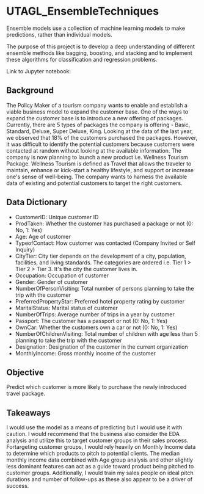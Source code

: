 # UTAGL_EnsembleTechniques
Ensemble models use a collection of machine learning models to make predictions, rather than individual models.

The purpose of this project is to develop a deep understanding of different ensemble methods like bagging, boosting, and stacking and to implement these algorithms for classification and regression problems. 

Link to Jupyter notebook: 

## Background
The Policy Maker of a tourism company wants to enable and establish a viable business model to expand the customer base.
One of the ways to expand the customer base is to introduce a new offering of packages.
Currently, there are 5 types of packages the company is offering - Basic, Standard, Deluxe, Super Deluxe, King. Looking at the data of the last year, we observed that 18% of the customers purchased the packages.
However, it was difficult to identify the potential customers because customers were contacted at random without looking at the available information.
The company is now planning to launch a new product i.e. Wellness Tourism Package. Wellness Tourism is defined as Travel that allows the traveler to maintain, enhance or kick-start a healthy lifestyle, and support or increase one's sense of well-being.
The company wants to harness the available data of existing and potential customers to target the right customers.

## Data Dictionary
- CustomerID: Unique customer ID
- ProdTaken: Whether the customer has purchased a package or not (0: No, 1: Yes)
- Age: Age of customer
- TypeofContact: How customer was contacted (Company Invited or Self Inquiry)
- CityTier: City tier depends on the development of a city, population, facilities, and living standards. The categories are ordered i.e. Tier 1 > Tier 2 > Tier 3. It's the city the customer lives in.
- Occupation: Occupation of customer
- Gender: Gender of customer
- NumberOfPersonVisiting: Total number of persons planning to take the trip with the customer
- PreferredPropertyStar: Preferred hotel property rating by customer
- MaritalStatus: Marital status of customer
- NumberOfTrips: Average number of trips in a year by customer
- Passport: The customer has a passport or not (0: No, 1: Yes)
- OwnCar: Whether the customers own a car or not (0: No, 1: Yes)
- NumberOfChildrenVisiting: Total number of children with age less than 5 planning to take the trip with the customer
- Designation: Designation of the customer in the current organization
- MonthlyIncome: Gross monthly income of the customer

## Objective
Predict which customer is more likely to purchase the newly introduced travel package.

## Takeaways
I would use the model as a means of predicting but I would use it with caution. I would recommend that the business also consider the EDA analysis and utilize this to target customer groups in their sales process. Fortargeting customer groups, I would rely heavily on Monthly Income data to determine which products to pitch to potential clients. The median monthly income data combined with Age group analysis and other slightly less dominant features can act as a guide toward product being pitched to customer groups. Additionally, I would train my sales people on ideal pitch durations and number of follow-ups as these also appear to be a driver of success.
